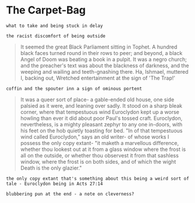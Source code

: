 # The Carpet-Bag

    what to take and being stuck in delay

    the racist discomfort of being outside

> It seemed the great Black Parliament sitting in Tophet. A hundred black faces turned round in their rows to peer; and beyond, a black Angel of Doom was beating a book in a pulpit. It was a negro church; and the preacher's text was about the blackness of darkness, and the weeping and wailing and teeth-gnashing there. Ha, Ishmael, muttered I, backing out, Wretched entertainment at the sign of 'The Trap!'

    coffin and the spouter inn a sign of ominous portent

> It was a queer sort of place- a gable-ended old house, one side palsied as it were, and leaning over sadly. It stood on a sharp bleak corner, where that tempestuous wind Euroclydon kept up a worse howling than ever it did about poor Paul's tossed craft. Euroclydon, nevertheless, is a mighty pleasant zephyr to any one in-doors, with his feet on the hob quietly toasting for bed. "In of that tempestuous wind called Euroclydon," says an old writer- of whose works I possess the only copy extant- "it maketh a marvellous difference, whether thou lookest out at it from a glass window where the frost is all on the outside, or whether thou observest it from that sashless window, where the frost is on both sides, and of which the wight Death is the only glazier."

    the only copy extant that's something about this being a weird sort of tale - Euroclydon being in Acts 27:14
    
    blubbering pun at the end - a note on cleverness?
